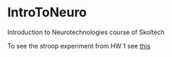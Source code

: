 # IntroToNeuro
Introduction to Neurotechnologies course of Skoltech

To see the stroop experiment from HW 1 see [this](HW1_stroop)
